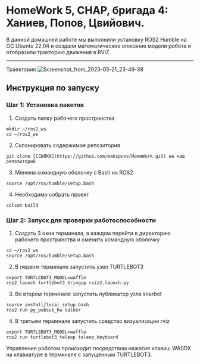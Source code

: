 # HomeWork 5, СНАР, бригада 4: Ханиев, Попов, Цвийович.
В данной домашней работе мы выполнили установку ROS2 Humble на ОС Ubuntu 22.04 и создали математическое описание модели робота и отобразили тракторию движения в RVIZ.
***
Траектория
![Screenshot_from_2023-05-21_23-49-38](https://github.com/makspoov/HomeWork/assets/49243068/a09c665c-9457-48cd-b748-dce5e2562618)

## Инструкция по запуску
### Шаг 1: Установка пакетов
1. Создать папку рабочего пространства
```
mkdir ~/ros2_ws
cd ~/ros2_ws
```
2. Склонировать содержимое репозитория
```
git clone [ССЫЛКА](https://github.com/makspoov/HomeWork.git) на наш репозиторий
```
3. Меняем командную оболочку с Bash на ROS2
```
source /opt/ros/humble/setup.bash
```
4. Необходимо собрать проект
```
colcon build
```
### Шаг 2: Запуск для проверки работоспособности
1. Создать 3 окна терминала, в каждом перейти в директорию рабочего пространства и сменить командную оболочку
```
cd ~/ros2_ws
source /opt/ros/humble/setup.bash
```
2. В первом терминале запустить узел TURTLEBOT3
```
export TURTLEBOT3_MODEL=waffle
ros2 launch turtlebot3_bringup rviz2.launch.py
```
3. Во втором терминале запустить публикатор узла snarbot
```
source install/local_setup.bash
ros2 run py_pubsub_hw talker
```
4. В третьем терминале запустить средство визуализации rviz
```
export TURTLEBOT3_MODEL=waffle
ros2 run turtlebot3_teleop teleop_keyboard
```

Управление роботом происходит посредством нажатия клавиш WASDX на клавиатуре в терминале с запущенным TURTLEBOT3.








